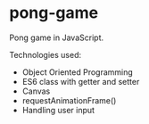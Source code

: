 # pong-game
Pong game in JavaScript.

Technologies used:
* Object Oriented Programming
* ES6 class with getter and setter
* Canvas
* requestAnimationFrame()
* Handling user input
